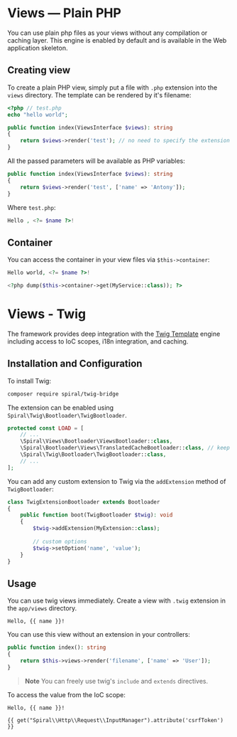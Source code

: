 # Views — Plain PHP

You can use plain php files as your views without any compilation or caching layer. This engine is enabled by default and is
available in the Web application skeleton.

## Creating view

To create a plain PHP view, simply put a file with `.php` extension into the `views` directory. The template can be rendered by it's filename:

```php
<?php // test.php
echo "hello world";
```

```php
public function index(ViewsInterface $views): string
{
    return $views->render('test'); // no need to specify the extension
}
```

All the passed parameters will be available as PHP variables:

```php
public function index(ViewsInterface $views): string
{
    return $views->render('test', ['name' => 'Antony']); 
}
```

Where `test.php`:

```php
Hello , <?= $name ?>!
```

## Container

You can access the container in your view files via `$this->container`:

```php
Hello world, <?= $name ?>!

<?php dump($this->container->get(MyService::class)); ?>
```


# Views - Twig

The framework provides deep integration with the [Twig Template](https://twig.symfony.com/) engine including access to IoC
scopes, i18n integration, and caching.

## Installation and Configuration

To install Twig:

```bash
composer require spiral/twig-bridge
```

The extension can be enabled using `Spiral\Twig\Bootloader\TwigBootloader`.

```php app/src/Application/Kernel.php
protected const LOAD = [
    // ...
    \Spiral\Views\Bootloader\ViewsBootloader::class,
    \Spiral\Bootloader\Views\TranslatedCacheBootloader::class, // keep localized views in separate cache files
    \Spiral\Twig\Bootloader\TwigBootloader::class,
    // ...
];
```

You can add any custom extension to Twig via the `addExtension` method of `TwigBootloader`:

```php
class TwigExtensionBootloader extends Bootloader
{
    public function boot(TwigBootloader $twig): void
    {
        $twig->addExtension(MyExtension::class);
    
        // custom options
        $twig->setOption('name', 'value');
    }
}
```

## Usage

You can use twig views immediately. Create a view with `.twig` extension in the `app/views` directory.

```twig
Hello, {{ name }}!
```

You can use this view without an extension in your controllers:

```php
public function index(): string
{
    return $this->views->render('filename', ['name' => 'User']);
}
```

> **Note**
> You can freely use twig's `include` and `extends` directives.

To access the value from the IoC scope:

```twig
Hello, {{ name }}!

{{ get("Spiral\\Http\\Request\\InputManager").attribute('csrfToken') }}
```
